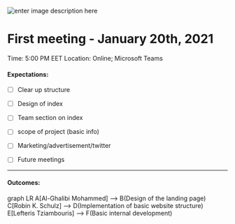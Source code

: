 ![enter image description here](https://cdn.discordapp.com/attachments/653348420156653581/817297349436899348/Group_meeting_notes___Activities-removebg-preview.png)
#  First meeting - January 20th, 2021

Time: 5:00 PM EET
Location: Online; Microsoft Teams

#### Expectations:
 

 - [ ]   Clear up structure 
       
 - [ ] Design of index

         

 - [ ] Team section on index

         

 - [ ] scope of project (basic info)

         

 - [ ] Marketing/advertisement/twitter

        

 - [ ] Future meetings
- - - -
#### Outcomes: 
<div class="mermaid">
     graph LR
A[Al-Ghalibi Mohammed] --> B(Design of the landing page)
C[Robin K. Schulz] --> D(Implementation of basic website structure)
E[Lefteris Tziambouris] --> F(Basic internal development)

</div>

